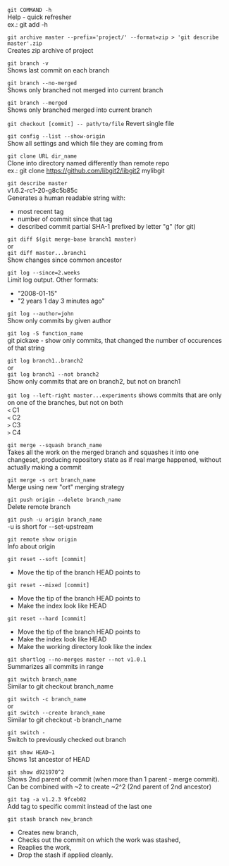 `git COMMAND -h` <br> 
Help - quick refresher <br>
ex.:
git add -h

`git archive master --prefix='project/' --format=zip > 'git describe master'.zip` <br>
Creates zip archive of project

`git branch -v` <br>
Shows last commit on each branch

`git branch --no-merged` <br>
Shows only branched not merged into current branch

`git branch --merged` <br>
Shows only branched merged into current branch 

`git checkout [commit] -- path/to/file`
Revert single file

`git config --list --show-origin` <br>
Show all settings and which file they are coming from

`git clone URL dir_name` <br>
Clone into directory named differently than remote repo <br>
ex.:
git clone https://github.com/libgit2/libgit2 mylibgit

`git describe master` <br>
v1.6.2-rc1-20-g8c5b85c <br>
Generates a human readable string with:
- most recent tag
- number of commit since that tag
- described commit partial SHA-1 prefixed by letter "g" (for git)

`git diff $(git merge-base branch1 master)` <br>
or <br>
`git diff master...branch1` <br>
Show changes since common ancestor

`git log --since=2.weeks` <br>
Limit log output. Other formats: <br> 
- "2008-01-15" <br>
- "2 years 1 day 3 minutes ago"

`git log --author=john` <br>
Show only commits by given author

`git log -S function_name` <br>
git pickaxe - show only commits, that changed the number of occurences of that string

`git log branch1..branch2` <br>
or <br>
`git log branch1 --not branch2` <br>
Show only commits that are on branch2, but not on branch1

`git log --left-right master...experiments`
shows commits that are only on one of the branches, but not on both <br>
`<` C1 <br>
`<` C2 <br>
`>` C3 <br>
`>` C4 

`git merge --squash branch_name` <br>
Takes all the work on the merged branch and squashes it into one changeset,
producing repository state as if real marge happened, without actually making a commit

`git merge -s ort branch_name` <br>
Merge using new "ort" merging strategy

`git push origin --delete branch_name` <br>
Delete remote branch

`git push -u origin branch_name` <br>
-u is short for --set-upstream

`git remote show origin` <br>
Info about origin

`git reset --soft [commit]` <br>
- Move the tip of the branch HEAD points to

`git reset --mixed [commit]` <br>
- Move the tip of the branch HEAD points to
- Make the index look like HEAD

`git reset --hard [commit]` <br>
- Move the tip of the branch HEAD points to
- Make the index look like HEAD
- Make the working directory look like the index

`git shortlog --no-merges master --not v1.0.1` <br>
Summarizes all commits in range

`git switch branch_name` <br>
Similar to git checkout branch_name

`git switch -c branch_name` <br>
or <br>
`git switch --create branch_name` <br>
Similar to git checkout -b branch_name

`git switch -` <br>
Switch to previously checked out branch

`git show HEAD~1` <br>
Shows 1st ancestor of HEAD

`git show d921970^2` <br>
Shows 2nd parent of commit (when more than 1 parent - merge commit).<br> 
Can be combined with ~2 to create ~2^2 (2nd parent of 2nd ancestor)

`git tag -a v1.2.3 9fceb02` <br>
Add tag to specific commit instead of the last one

`git stash branch new_branch`
- Creates new branch, 
- Checks out the commit on which the work was stashed, 
- Reaplies the work, 
- Drop the stash if applied cleanly.
























